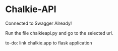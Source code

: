 # Chalkie-API
Connected to Swagger Already!

Run the file chalkieapi.py and go to the selected url.

to-do: link chalkie.app to flask application